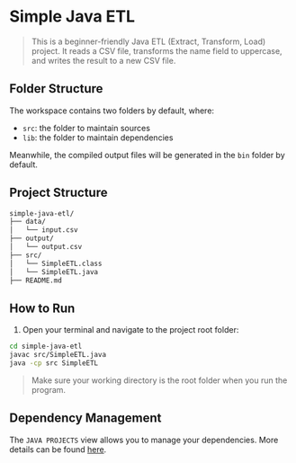 # Simple Java ETL

> This is a beginner-friendly Java ETL (Extract, Transform, Load) project. It reads a CSV file, transforms the name field to uppercase, and writes the result to a new CSV file.

## Folder Structure

The workspace contains two folders by default, where:

- `src`: the folder to maintain sources
- `lib`: the folder to maintain dependencies

Meanwhile, the compiled output files will be generated in the `bin` folder by default.

## Project Structure

``` bash
simple-java-etl/
├── data/
│   └── input.csv
├── output/
│   └── output.csv
├── src/
│   └── SimpleETL.class
│   └── SimpleETL.java
├── README.md
```

## How to Run

1. Open your terminal and navigate to the project root folder:

```bash
cd simple-java-etl
javac src/SimpleETL.java
java -cp src SimpleETL
```
> Make sure your working directory is the root folder when you run the program.

## Dependency Management

The `JAVA PROJECTS` view allows you to manage your dependencies. More details can be found [here](https://github.com/microsoft/vscode-java-dependency#manage-dependencies).